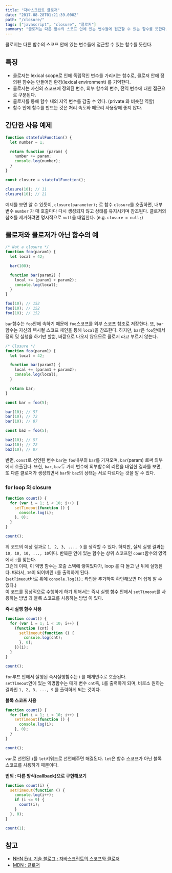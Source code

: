 ```yaml
---
title: "자바스크립트 클로저"
date: "2017-08-28T01:21:39.000Z"
path: "/closure/"
tags: ["javascript", "closure", "클로저"]
summary: "클로저는 다른 함수의 스코프 안에 있는 변수들에 접근할 수 있는 함수를 뜻한다."
---
```


클로저는 다른 함수의 스코프 안에 있는 변수들에 접근할 수 있는 함수를 뜻한다.

## 특징
- 클로저는 lexical scope로 인해 독립적인 변수를 가리키는 함수로, 클로저 안에 정의된 함수는 만들어진 환경(lexical environment) 를 기억한다.
- 클로저는 자신의 스코프에 정의된 변수, 외부 함수의 변수, 전역 변수에 대한 접근으로 구분된다.
- 클로저를 통해 함수 내의 지역 변수를 감출 수 있다. (private 와 비슷한 역할)
- 함수 안에 함수를 만드는 것은 처리 속도와 메모리 사용량에 좋지 않다.

## 간단한 사용 예제
```js
function statefulFunction() {
  let number = 1;

  return function (param) {
    number += param;
    console.log(number);
  }
}

const closure = statefulFunction();

closure(10); // 11
closure(10); // 21
```
예제를 보면 알 수 있듯이, `closure(parameter);` 로 함수 `closure`를 호출하면, 내부 변수 `number` 가 매 호출마다 다시 생성되지 않고 상태를 유지시키며 참조된다.
클로저의 참조를 제거하려면 명시적으로 `null`을 대입한다. (e.g. `closure = null;`)

## 클로저와 클로저가 아닌 함수의 예
```js
/* Not a closure */
function foo(param1) {
  let local = 42;

  bar(100);

  function bar(param2) {
    local += (param1 + param2);
    console.log(local);
  }
}

foo(10); // 152
foo(10); // 152
foo(10); // 152
```
`bar`함수는 `foo`안에 속하기 때문에 `foo`스코프를 외부 스코프 참조로 저장한다. 또, `bar`함수는 자신의 렉시컬 스코프 체인을 통해 `local`을 참조한다. 하지만, `bar`은 `foo`안에서 정의 및 실행을 하기만 할뿐, 바깥으로 나오지 않으므로 클로저 라고 부르지 않는다.

```js
/* Closure */
function foo(param1) {
  let local = 42;

  function bar(param2) {
    local += (param1 + param2);
    console.log(local);
  }

  return bar;
}

const bar = foo(5);

bar(10); // 57
bar(10); // 72
bar(10); // 87

const baz = foo(5);

baz(10); // 57
baz(10); // 72
baz(10); // 87
```
반면, `const`로 선언된 변수 `bar`는 `foo`내부의 `bar`를 가져오며, `bar`(param) 로써 외부에서 호출된다.
또한, `bar`, `baz`두 가지 변수에 외부함수의 리턴을 대입한 결과를 보면, 또 다른 클로저가 생성되면서 `bar`와 `baz`의 상태는 서로 다르다는 것을 알 수 있다.

### for loop 와 closure
```js
function count() {
  for (var i = 1; i < 10; i++) {
    setTimeout(function () {
      console.log(i);
    }, 0);
  }
}

count();
```
위 코드의 예상 결과로 `1, 2, 3, ..., 9` 를 생각할 수 있다. 하지만, 실제 실행 결과는 `10, 10, 10, ..., 10`이다. 반복문 안에 있는 함수는 상위 스코프인 `count`함수의 영역에서 `i`를 찾는다.<br />
그런데 이때, 이 익명 함수는 호출 스택에 쌓여있다가, loop 를 다 돌고 난 뒤에 실행된다. 따라서, `10`이 되어버린 `i`를 출력하게 된다.<br />
(`setTimeout`바로 위에 `console.log(i);` 라인을 추가하여 확인해보면 더 쉽게 알 수 있다.)<br />
이 코드를 정상적으로 수행하게 하기 위해서는 즉시 실행 함수 안에서 `setTimeout`를 사용하는 방법 과 블록 스코프를 사용하는 방법 이 있다.

__즉시 실행 함수 사용__
```js
function count() {
  for (var i = 1; i < 10; i++) {
    (function (cnt) {
      setTimeout(function () {
        console.log(cnt);
      }, 0);
    })(i);
  }
}

count();
```
`for`루프 안에서 실행된 즉시실행함수는 i 를 매개변수로 호출된다.<br />
`setTimeout`안에 있는 익명함수는 매개 변수 `cnt`즉, `i`를 출력하게 되며, 비로소 원하는 결과인 `1, 2, 3, ..., 9` 를 출력하게 되는 것이다.

__블록 스코프 사용__
```js
function count() {
  for (let i = 1; i < 10; i++) {
    setTimeout(function () {
      console.log(i);
    }, 0);
  }
}

count();
```
`var`로 선언된 `i`를 `let`키워드로 선언해주면 해결된다. `let`은 함수 스코프가 아닌 블록 스코프를 사용하기 때문이다.

__번외 : 다른 방식(callback)으로 구현해보기__
```js
function count(i) {
  setTimeout(function () {
    console.log(i++);
    if (i <= 9) {
      count(i);
    }
  }, 0);
}

count(1);
```

## 참고
- [NHN Ent. 기술 블로그 : 자바스크립트의 스코프와 클로저](http://meetup.toast.com/posts/86)
- [MDN : 클로저](https://developer.mozilla.org/ko/docs/Web/JavaScript/Guide/Closures)
